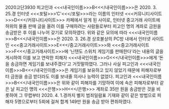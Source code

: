 2020고단3930
피고인과 <<<내국인이름>>>B<<</내국인이름>>>은 2020. 3. 25.경 인터넷 <<<포털>>>‘C'<<</포털>>>라는 이름의 인터넷 <<<커뮤니티사이트>>>D<<</커뮤니티사이트>>> 카페에서 알게 된 사이로, 인터넷 중고거래 사이트에 허위의 물품 판매 글을 올려 이를 구매하려는 사람들로부터 피고인 명의 계좌로 금원을 송금받은 후 이를 나누어 갖기로 모의하였다.
위와 같은 모의에 따라 <<<내국인이름>>>B<<</내국인이름>>>은 2020. 3. 26.경 상호불상의 PC방 내에서 인터넷 사이트인 <<<중고거래사이트>>>E<<</중고거래사이트>>>와 <<<중고거래사이트>>>F<<</중고거래사이트>>>에 ‘닌텐도 스위치 게임기를 판매한다'라는 내용의 글을 게시하여 이를 보고 연락한 피해자 <<<내국인이름>>>G<<</내국인이름>>>에게 ‘돈을 송금하면 게임기를 보내주겠다'고 거짓말하였다.
그러나 사실 피고인과 <<<내국인이름>>>B<<</내국인이름>>>은 게임기를 보유하고 있지 않았기 때문에 피해자로부터 금원을 송금 받더라도 이를 보내줄 의사나 능력이 없었다.
피고인과 <<<내국인이름>>>B<<</내국인이름>>>은 위와 같이 피해자를 기망하여 이에 속은 피해자로부터 같은 날 피고인 명의 <<<은행>>>H<<</은행>>> 계좌로 35만 원을 송금받은 것을 비롯하여 그 무렵부터 2020. 4. 1.경까지 별지 범죄일람표 기재와 같이 같은 방법으로 피해자 5명으로부터 5회에 걸쳐 합계 149만 원을 송금 받아 편취하였다.